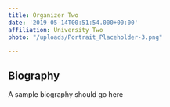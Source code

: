 ```yaml
---
title: Organizer Two
date: '2019-05-14T00:51:54.000+00:00'
affiliation: University Two
photo: "/uploads/Portrait_Placeholder-3.png"

---
```

## Biography

A sample biography should go here